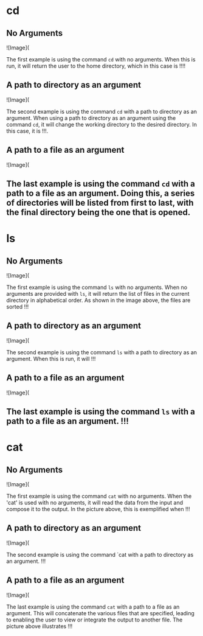 # cd
## No Arguments
![Image](

The first example is using the command `cd` with no arguments. When this is run, it will return the user to the home directory, which in this case is !!!!

## A path to directory as an argument
![Image](

The second example is using the command `cd` with a path to directory as an argument. When using a path to directory as an argument using the command `cd`, it will change the working directory to the desired directory. In this case, it is !!!. 

## A path to a file as an argument
![Image](

The last example is using the command `cd` with a path to a file as an argument. Doing this, a series of directories will be listed from first to last, with the final directory being the one that is opened.
--------------------------------------------------------------------------------------------------------------------------------------------------------------------
# ls
## No Arguments
![Image](

The first example is using the command `ls` with no arguments. When no arguments are provided with `ls`, it will return the list of files in the current directory in alphabetical order. As shown in the image above, the files are sorted !!!

## A path to directory as an argument
![Image](

The second example is using the command `ls` with a path to directory as an argument. When this is run, it will !!!

## A path to a file as an argument
![Image](

The last example is using the command `ls` with a path to a file as an argument.  !!!
--------------------------------------------------------------------------------------------------------------------------------------------------------------------
# cat
## No Arguments
![Image](

The first example is using the command `cat` with no arguments. When the 'cat' is used with no arguments, it will read the data from the input and compose it to the output. In the picture above, this is exemplified when !!!

## A path to directory as an argument
![Image](

The second example is using the command `cat with a path to directory as an argument. !!!

## A path to a file as an argument
![Image](

The last example is using the command `cat` with a path to a file as an argument. This will concatenate the various files that are specified, leading to enabling the user to view or integrate the output to another file. The picture above illustrates !!!
